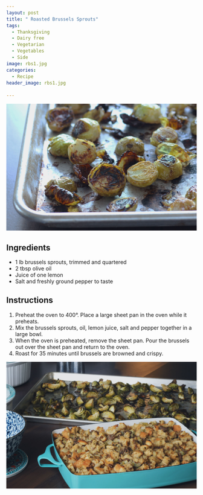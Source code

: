 ```yaml
---
layout: post
title: " Roasted Brussels Sprouts"
tags:
  - Thanksgiving
  - Dairy free
  - Vegetarian
  - Vegetables
  - Side
image: rbs1.jpg
categories:
  - Recipe
header_image: rbs1.jpg

---
```


![Image of  Roasted Brussels Sprouts.](/upload/rbs1.jpg)

## Ingredients

- 1 lb brussels sprouts, trimmed and quartered
- 2 tbsp olive oil
- Juice of one lemon
- Salt and freshly ground pepper to taste

## Instructions

1. Preheat the oven to 400°. Place a large sheet pan in the oven while it preheats.
1. Mix the brussels sprouts, oil, lemon juice, salt and pepper together in a large bowl. 
1. When the oven is preheated, remove the sheet pan. Pour the brussels out over the sheet pan and return to the oven. 
1. Roast for 35 minutes until brussels are browned and crispy.





![Image of  Roasted Brussels Sprouts.](/upload/RBS.jpg)